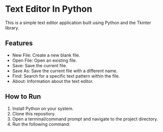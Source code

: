 # Text Editor In Python

This is a simple text editor application built using Python and the Tkinter library.

## Features

- New File: Create a new blank file.
- Open File: Open an existing file.
- Save: Save the current file.
- Save As: Save the current file with a different name.
- Find: Search for a specific text pattern within the file.
- About: Information about the text editor.

## How to Run

1. Install Python on your system.
2. Clone this repository.
3. Open a terminal/command prompt and navigate to the project directory.
4. Run the following command:


